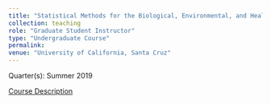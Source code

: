 ```yaml
---
title: "Statistical Methods for the Biological, Environmental, and Health Sciences Laboratory (UCSC STAT 7L)"
collection: teaching
role: "Graduate Student Instructor"
type: "Undergraduate Course"
permalink: 
venue: "University of California, Santa Cruz"
---
```


Quarter(s): Summer 2019

[Course Description](https://catalog.ucsc.edu/en/2022-2023/general-catalog/courses/stat-statistics/lower-division/stat-7l/)

